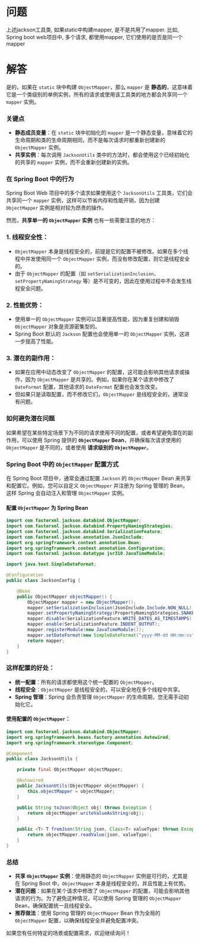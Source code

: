 # 问题
上述jackson工具类, 如果static中构建mapper, 是不是共用了mapper. 比如, Spring boot web项目中, 多个请求, 都使用mapper, 它们使用的是否是同一个mapper
# 解答

是的，如果在 `static` 块中构建 `ObjectMapper`，那么 `mapper` 是 **静态的**，这意味着它是一个类级别的单例实例，所有的请求或使用该工具类的地方都会共享同一个 `mapper` 实例。

### 关键点

- **静态成员变量**：在 `static` 块中初始化的 `mapper` 是一个静态变量，意味着它的生命周期和类的生命周期相同，而不是每次请求时都重新创建新的 `ObjectMapper` 实例。
- **共享实例**：每次调用 `JacksonUtils` 类中的方法时，都会使用这个已经初始化的共享的 `mapper` 实例，而不会重新创建新的实例。

### 在 Spring Boot 中的行为

Spring Boot Web 项目中的多个请求如果使用这个 `JacksonUtils` 工具类，它们会共享同一个 `mapper` 实例，这样可以节省内存和性能开销，因为创建 `ObjectMapper` 实例是相对较为昂贵的操作。

然而，**共享单一的 `ObjectMapper` 实例** 也有一些需要注意的地方：

### 1. **线程安全性**：

- `ObjectMapper` 本身是线程安全的，前提是它的配置不被修改。如果在多个线程中并发使用同一个 `ObjectMapper` 实例，而没有修改配置，则它是线程安全的。
- 由于 `ObjectMapper` 的配置（如 `setSerializationInclusion`、`setPropertyNamingStrategy` 等）是不可变的，因此在使用过程中不会发生线程安全问题。

### 2. **性能优势**：

- 使用单一的 `ObjectMapper` 实例可以显著提高性能，因为重复创建和销毁 `ObjectMapper` 对象是资源密集型的。
- Spring Boot 默认的 `Jackson` 配置也会使用单一的 `ObjectMapper` 实例，这进一步提高了性能。

### 3. **潜在的副作用**：

- 如果在应用中动态改变了 `ObjectMapper` 的配置，这可能会影响其他请求或操作，因为 `ObjectMapper` 是共享的。例如，如果你在某个请求中修改了 `DateFormat` 配置，其他请求的 `DateFormat` 配置也会发生改变。
- 但如果只是读取配置，而不修改它们，`ObjectMapper` 是线程安全的，通常没有问题。

### 如何避免潜在问题

如果希望在某些特定场景下为不同的请求使用不同的配置，或者希望避免潜在的副作用，可以使用 Spring 提供的 **`ObjectMapper` Bean**，并确保每次请求使用的 `ObjectMapper` 是不同的，或者使用 **请求级别的 `ObjectMapper`**。

### Spring Boot 中的 `ObjectMapper` 配置方式

在 Spring Boot 项目中，通常会通过配置 `Jackson` 的 `ObjectMapper` Bean 来共享和配置它。例如，您可以自定义 `ObjectMapper` 并注册为 Spring 管理的 Bean，这样 Spring 会自动注入和管理 `ObjectMapper` 实例。

#### 配置 `ObjectMapper` 为 Spring Bean

```java
import com.fasterxml.jackson.databind.ObjectMapper;
import com.fasterxml.jackson.databind.PropertyNamingStrategies;
import com.fasterxml.jackson.databind.SerializationFeature;
import com.fasterxml.jackson.annotation.JsonInclude;
import org.springframework.context.annotation.Bean;
import org.springframework.context.annotation.Configuration;
import com.fasterxml.jackson.datatype.jsr310.JavaTimeModule;

import java.text.SimpleDateFormat;

@Configuration
public class JacksonConfig {

    @Bean
    public ObjectMapper objectMapper() {
        ObjectMapper mapper = new ObjectMapper();
        mapper.setSerializationInclusion(JsonInclude.Include.NON_NULL);
        mapper.setPropertyNamingStrategy(PropertyNamingStrategies.SNAKE_CASE);
        mapper.disable(SerializationFeature.WRITE_DATES_AS_TIMESTAMPS);
        mapper.enable(SerializationFeature.INDENT_OUTPUT);
        mapper.registerModule(new JavaTimeModule());
        mapper.setDateFormat(new SimpleDateFormat("yyyy-MM-dd HH:mm:ss"));
        return mapper;
    }
}
```

### 这样配置的好处：

- **统一配置**：所有的请求都使用这个统一配置的 `ObjectMapper`。
- **线程安全**：`ObjectMapper` 是线程安全的，可以安全地在多个线程中共享。
- **Spring 管理**：Spring 会负责管理 `ObjectMapper` 的生命周期，您无需手动初始化它。

#### 使用配置的 `ObjectMapper`：

```java
import com.fasterxml.jackson.databind.ObjectMapper;
import org.springframework.beans.factory.annotation.Autowired;
import org.springframework.stereotype.Component;

@Component
public class JacksonUtils {

    private final ObjectMapper objectMapper;

    @Autowired
    public JacksonUtils(ObjectMapper objectMapper) {
        this.objectMapper = objectMapper;
    }

    public String toJson(Object obj) throws Exception {
        return objectMapper.writeValueAsString(obj);
    }

    public <T> T fromJson(String json, Class<T> valueType) throws Exception {
        return objectMapper.readValue(json, valueType);
    }
}
```

### 总结

- **共享 `ObjectMapper` 实例**：使用静态的 `ObjectMapper` 实例是可行的，尤其是在 Spring Boot 中，`ObjectMapper` 本身是线程安全的，并且性能上有优势。
- **潜在问题**：如果在某个请求中修改了 `ObjectMapper` 的配置，可能会影响其他请求的行为。为了避免这种情况，可以使用 Spring 管理的 `ObjectMapper` Bean，确保配置统一且线程安全。
- **推荐做法**：使用 Spring 管理的 `ObjectMapper` Bean 作为全局的 `ObjectMapper` 配置，以确保线程安全并避免配置冲突。

如果您有任何特定的场景或配置需求，欢迎继续询问！
